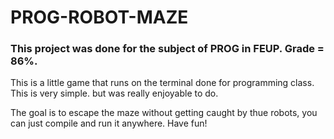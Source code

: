 # PROG-ROBOT-MAZE

### This project was done for the subject of PROG in FEUP. Grade = 86%.

This is a little game that runs on the terminal done for  programming class.
This is very simple. but was really enjoyable to do.

The goal is to escape the maze without getting caught by thue robots, you can just compile and run it anywhere.
Have fun!
